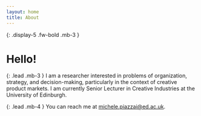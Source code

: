 ```yaml
---
layout: home
title: About
---
```


{: .display-5 .fw-bold .mb-3 }
# Hello!

{: .lead .mb-3 }
I am a researcher interested in problems of organization, strategy, and decision-making, particularly in the context of creative product markets. I am currently Senior Lecturer in Creative Industries at the University of Edinburgh.

{: .lead .mb-4 }
You can reach me at [michele.piazzai@ed.ac.uk](mailto:michele.piazzai@ed.ac.uk).
